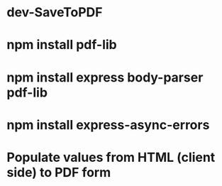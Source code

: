 # dev-SaveToPDF


# npm install pdf-lib
# npm install express body-parser pdf-lib
# npm install express-async-errors

# Populate values from HTML (client side) to PDF form
